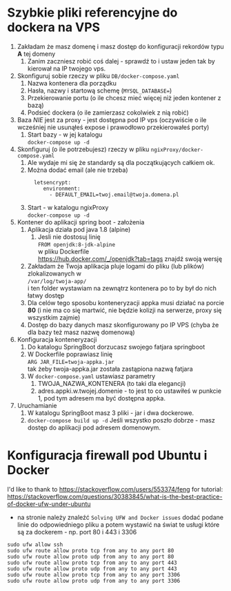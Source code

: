 # Szybkie pliki referencyjne do dockera na VPS

1. Zakładam że masz domenę i masz dostęp do konfiguracji rekordów typu **A** tej domeny
    1. Zanim zaczniesz robić coś dalej - sprawdź to i ustaw jeden tak by kierował na IP twojego vps.
2. Skonfiguruj sobie rzeczy w pliku `DB/docker-compose.yaml` 
    1. Nazwa kontenera dla porządku
    2. Hasła, nazwy i startową schemę (`MYSQL_DATABASE=`)
    3. Przekierowanie portu (o ile chcesz mieć więcej niż jeden kontener z bazą)
    4. Podsieć dockera (o ile zamierzasz cokolwiek z nią robić)
3. Baza *NIE* jest za proxy - jest dostępna pod IP vps (oczywiście o ile wcześniej nie usunąłeś expose i prawodłowo przekierowałeś porty)
    1. Start bazy - w jej katalogu <br> `docker-compose up -d`  
5. Skonfiguruj (o ile potrzebujesz) rzeczy w pliku `ngixProxy/docker-compose.yaml`
    1. Ale wydaje mi się że standardy są dla początkujących całkiem ok.
    2. Można dodać email (ale nie trzeba)
        ```
          letsencrypt:
             environment:
               - DEFAULT_EMAIL=twoj.email@twoja.domena.pl
        ```
    3.  Start - w katalogu ngixProxy <br> `docker-compose up -d`
6. Kontener do aplikacji spring boot - założenia
    1. Aplikacja działa pod java 1.8 (alpine) 
        1. Jesli nie dostosuj linię <br>
        `FROM openjdk:8-jdk-alpine` <br>
        w pliku Dockerfile <br>  https://hub.docker.com/_/openjdk?tab=tags znajdź swoją wersję
    2. Zakładam że Twoja aplikacja pluje logami do pliku (lub plików) zlokalizowanych w <br>
        `/var/log/twoja-app/` <br>
        i ten folder wystawiam na zewnątrz kontenera po to by był do nich łatwy dostęp
    3. Dla celów tego sposobu konteneryzacji appka musi działać na porcie **80** (i nie ma co się martwić, nie będzie kolizji na serwerze, proxy się wszystkim zajmie)
    4. Dostęp do bazy danych masz skonfigurowany po IP VPS (chyba że dla bazy też masz nazwę domenową)
7. Konfiguracja konteneryzacji
    1. Do katalogu SpringBoot dorzucasz swojego fatjara springboot
    2. W Dockerfile poprawiasz linię <br>
    `ARG JAR_FILE=twoja-appka.jar` <br>
    tak żeby twoja-appka.jar została zastąpiona nazwą fatjara
    3. W `docker-compose.yaml` ustawiasz parametry
        1. TWOJA_NAZWA_KONTENERA (to taki dla elegancji)
        2. adres.appki.w.twojej.domenie - to jest to co ustawiłeś w punkcie 1, pod tym adresem ma być dostępna appka.
8. Uruchamianie
    1. W katalogu SpringBoot masz 3 pliki - jar i dwa dockerowe.
    2. `docker-compose build up -d`
Jeśli wszystko poszło dobrze - masz dostęp do aplikacji pod adresem domenowym.


# Konfiguracja firewall pod Ubuntu i Docker

I'd like to thank to https://stackoverflow.com/users/553374/feng for tutorial:
https://stackoverflow.com/questions/30383845/what-is-the-best-practice-of-docker-ufw-under-ubuntu
- na stronie należy znaleźć `Solving UFW and Docker issues` dodać podane linie do odpowiedniego pliku
a potem wystawić na świat te usługi które są za dockerem - np. port 80 i 443 i 3306

```
sudo ufw allow ssh
sudo ufw route allow proto tcp from any to any port 80
sudo ufw route allow proto udp from any to any port 80
sudo ufw route allow proto tcp from any to any port 443
sudo ufw route allow proto udp from any to any port 443
sudo ufw route allow proto tcp from any to any port 3306
sudo ufw route allow proto udp from any to any port 3306
```
